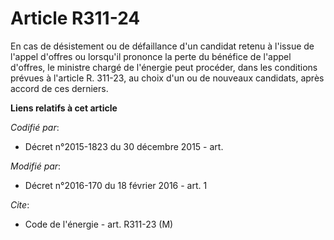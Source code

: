 # Article R311-24

En cas de désistement ou de défaillance d'un candidat retenu à l'issue de l'appel d'offres ou lorsqu'il prononce la perte du
bénéfice de l'appel d'offres, le ministre chargé de l'énergie peut procéder, dans les conditions prévues à l'article R.
311-23, au choix d'un ou de nouveaux candidats, après accord de ces derniers.

**Liens relatifs à cet article**

_Codifié par_:

  - Décret n°2015-1823 du 30 décembre 2015 - art.

_Modifié par_:

  - Décret n°2016-170 du 18 février 2016 - art. 1

_Cite_:

  - Code de l'énergie - art. R311-23 (M)
